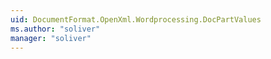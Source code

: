 ```yaml
---
uid: DocumentFormat.OpenXml.Wordprocessing.DocPartValues
ms.author: "soliver"
manager: "soliver"
---
```

